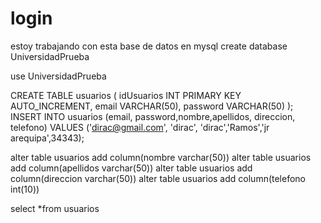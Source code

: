 # login
estoy trabajando con esta base de datos en mysql 
create database UniversidadPrueba

use UniversidadPrueba

CREATE TABLE usuarios (
    idUsuarios INT PRIMARY KEY AUTO_INCREMENT,
    email VARCHAR(50),
    password VARCHAR(50)
);
INSERT INTO usuarios (email, password,nombre,apellidos, direccion, telefono) VALUES ('dirac@gmail.com', 'dirac', 'dirac','Ramos','jr arequipa',34343);

alter table usuarios  add column(nombre varchar(50))
alter table usuarios  add column(apellidos varchar(50))
alter table usuarios  add column(direccion varchar(50))
alter table usuarios  add column(telefono int(10))


select *from usuarios
